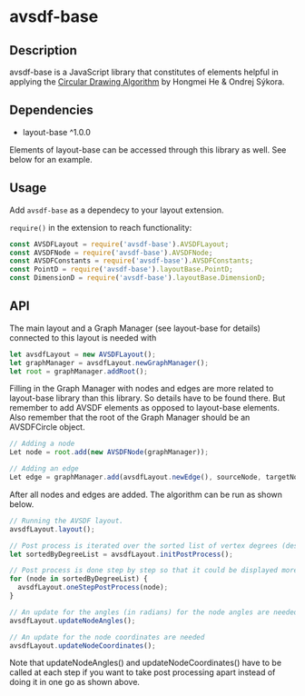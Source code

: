 avsdf-base
================================================================================

## Description

 avsdf-base is a JavaScript library that constitutes of elements helpful in applying the [Circular Drawing Algorithm](https://www.researchgate.net/publication/229019459_New_circular_drawing_algorithms) by Hongmei He & Ondrej Sýkora.
 
 ## Dependencies
 
 * layout-base ^1.0.0
 
 Elements of layout-base can be accessed through this library as well. See below for an example.
 
 ## Usage
  
 Add `avsdf-base` as a dependecy to your layout extension.
 
 `require()` in the extension to reach functionality:
 
```js
const AVSDFLayout = require('avsdf-base').AVSDFLayout;
const AVSDFNode = require('avsdf-base').AVSDFNode;
const AVSDFConstants = require('avsdf-base').AVSDFConstants;
const PointD = require('avsdf-base').layoutBase.PointD;
const DimensionD = require('avsdf-base').layoutBase.DimensionD;
```

## API

The main layout and a Graph Manager (see layout-base for details) connected to this layout is needed with 

```js
let avsdfLayout = new AVSDFLayout();
let graphManager = avsdfLayout.newGraphManager();
let root = graphManager.addRoot();
```
Filling in the Graph Manager with nodes and edges are more related to layout-base library than this library. So details have to be found there. But remember to add AVSDF elements as
 opposed to layout-base elements. Also remember that the root of the Graph Manager should be an AVSDFCircle object. 
 
```js
// Adding a node 
Let node = root.add(new AVSDFNode(graphManager));

// Adding an edge
Let edge = graphManager.add(avsdfLayout.newEdge(), sourceNode, targetNode);
```

After all nodes and edges are added. The algorithm can be run as shown below. 

```js
// Running the AVSDF layout.
avsdfLayout.layout();

// Post process is iterated over the sorted list of vertex degrees (descending)
let sortedByDegreeList = avsdfLayout.initPostProcess();

// Post process is done step by step so that it could be displayed more efficiently
for (node in sortedByDegreeList) {
  avsdfLayout.oneStepPostProcess(node);
}

// An update for the angles (in radians) for the node angles are needed
avsdfLayout.updateNodeAngles();

// An update for the node coordinates are needed 
avsdfLayout.updateNodeCoordinates();
```

Note that updateNodeAngles() and updateNodeCoordinates() have to be called at each step if you want to take post processing apart instead of doing it in one go as shown above.
